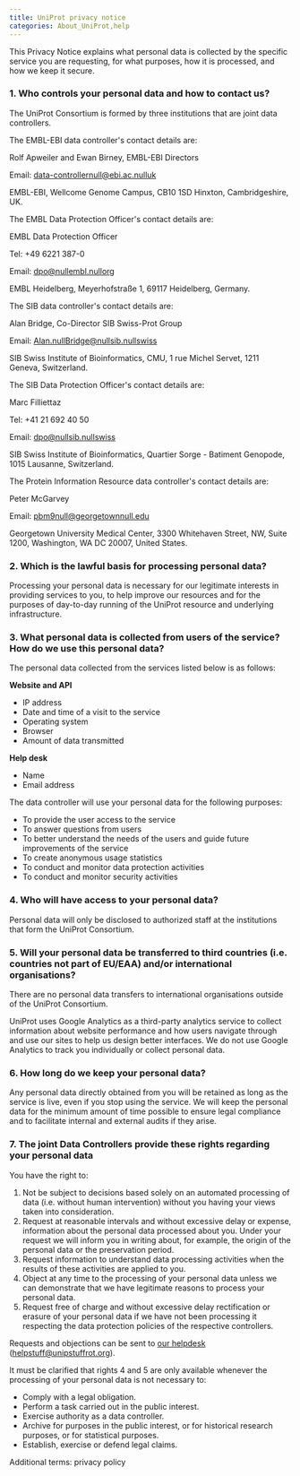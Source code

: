 ```yaml
---
title: UniProt privacy notice
categories: About_UniProt,help
---
```


This Privacy Notice explains what personal data is collected by the specific service you are requesting, for what purposes, how it is processed, and how we keep it secure.

### 1\. Who controls your personal data and how to contact us?

The UniProt Consortium is formed by three institutions that are joint data controllers.

The EMBL-EBI data controller's contact details are:

Rolf Apweiler and Ewan Birney, EMBL-EBI Directors

Email: data-controllernull@ebi.ac.nulluk

EMBL-EBI, Wellcome Genome Campus, CB10 1SD Hinxton, Cambridgeshire, UK.

The EMBL Data Protection Officer's contact details are:

EMBL Data Protection Officer

Tel: +49 6221 387-0

Email: dpo@nullembl.nullorg

EMBL Heidelberg, Meyerhofstraße 1, 69117 Heidelberg, Germany.

The SIB data controller's contact details are:

Alan Bridge, Co-Director SIB Swiss-Prot Group

Email: Alan.nullBridge@nullsib.nullswiss

SIB Swiss Institute of Bioinformatics, CMU, 1 rue Michel Servet, 1211 Geneva, Switzerland.

The SIB Data Protection Officer's contact details are:

Marc Filliettaz

Tel: +41 21 692 40 50

Email: dpo@nullsib.nullswiss

SIB Swiss Institute of Bioinformatics, Quartier Sorge - Batiment Genopode, 1015 Lausanne, Switzerland.

The Protein Information Resource data controller's contact details are:

Peter McGarvey

Email: pbm9null@georgetownnull.edu

Georgetown University Medical Center, 3300 Whitehaven Street, NW, Suite 1200, Washington, WA DC 20007, United States.

### 2\. Which is the lawful basis for processing personal data?

Processing your personal data is necessary for our legitimate interests in providing services to you, to help improve our resources and for the purposes of day-to-day running of the UniProt resource and underlying infrastructure.

### 3\. What personal data is collected from users of the service? How do we use this personal data?

The personal data collected from the services listed below is as follows:

**Website and API**

- IP address
- Date and time of a visit to the service
- Operating system
- Browser
- Amount of data transmitted

**Help desk**

- Name
- Email address

The data controller will use your personal data for the following purposes:

- To provide the user access to the service
- To answer questions from users
- To better understand the needs of the users and guide future improvements of the service
- To create anonymous usage statistics
- To conduct and monitor data protection activities
- To conduct and monitor security activities

### 4\. Who will have access to your personal data?

Personal data will only be disclosed to authorized staff at the institutions that form the UniProt Consortium.

### 5\. Will your personal data be transferred to third countries (i.e. countries not part of EU/EAA) and/or international organisations?

There are no personal data transfers to international organisations outside of the UniProt Consortium.

UniProt uses Google Analytics as a third-party analytics service to collect information about website performance and how users navigate through and use our sites to help us design better interfaces. We do not use Google Analytics to track you individually or collect personal data.

### 6\. How long do we keep your personal data?

Any personal data directly obtained from you will be retained as long as the service is live, even if you stop using the service. We will keep the personal data for the minimum amount of time possible to ensure legal compliance and to facilitate internal and external audits if they arise.

### 7\. The joint Data Controllers provide these rights regarding your personal data

You have the right to:

1. Not be subject to decisions based solely on an automated processing of data (i.e. without human intervention) without you having your views taken into consideration.
2. Request at reasonable intervals and without excessive delay or expense, information about the personal data processed about you. Under your request we will inform you in writing about, for example, the origin of the personal data or the preservation period.
3. Request information to understand data processing activities when the results of these activities are applied to you.
4. Object at any time to the processing of your personal data unless we can demonstrate that we have legitimate reasons to process your personal data.
5. Request free of charge and without excessive delay rectification or erasure of your personal data if we have not been processing it respecting the data protection policies of the respective controllers.

Requests and objections can be sent to [our helpdesk](http://www.uniprot.org/contact) (helpstuff@unipstuffrot.org).

It must be clarified that rights 4 and 5 are only available whenever the processing of your personal data is not necessary to:

- Comply with a legal obligation.
- Perform a task carried out in the public interest.
- Exercise authority as a data controller.
- Archive for purposes in the public interest, or for historical research purposes, or for statistical purposes.
- Establish, exercise or defend legal claims.

Additional terms: privacy policy